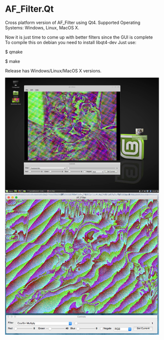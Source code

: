 # AF_Filter.Qt

Cross platform version of AF_Filter using Qt4.
Supported Operating Systems: Windows, Linux, MacOS X.

Now it is just time to come up with better filters since  the GUI is complete
To compile this on debian you need to install libqt4-dev
Just use:

$ qmake

$ make

Release has Windows/Linux/MacOS X versions.

![ScreenShot](https://github.com/lostjared/AF_Filter.Qt/blob/master/af_qt.jpg?raw=true "screenshot")
![ScreenShot](https://github.com/lostjared/AF_Filter.Qt/blob/master/af_qt-mac.jpg?raw=true "screenshot 2")


